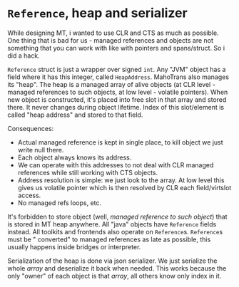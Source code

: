 # `Reference`, heap and serializer

While designing MT, i wanted to use CLR and CTS as much as possible. One thing that is bad for us - managed references
and objects are not something that you can work with like with pointers and spans/struct. So i did a hack.

`Reference` struct is just a wrapper over signed `int`. Any "JVM" object has a field where it has this integer,
called `HeapAddress`. MahoTrans also manages its "heap". The heap is a managed array of alive objects (at CLR level -
managed references to such objects, at low level - volatile pointers). When new object is constructed, it's placed into
free slot in that array and stored there. It never changes during object lifetime. Index of this slot/element is
called "heap address" and stored to that field.

Consequences:

- Actual managed reference is kept in single place, to kill object we just write null there.
- Each object always knows its address.
- We can operate with this addresses to not deal with CLR managed references while still working with CTS objects.
- Address resolution is simple: we just look to the array. At low level this gives us volatile pointer which is then
  resolved by CLR each field/virtslot access.
- No managed refs loops, etc.

It's forbidden to store object (well, *managed reference to such object*) that is stored in MT heap anywhere. All "java"
objects have `Reference` fields instead. All toolkits and frontends also operate on `Reference`s. `Reference`s must be "
converted" to managed references as late as possible, this usually happens inside bridges or interpreter.

Serialization of the heap is done via json serializer. We just serialize the whole *array* and deserialize it back when
needed. This works because the only "owner" of each object is that *array*, all others know only index in it.
